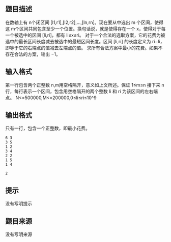 


## 题目描述
在数轴上有 n个闭区间 [l1,r1],[l2,r2],...,[ln,rn]。现在要从中选出 m 个区间，使得这 m个区间共同包含至少一个位置。换句话说，就是使得存在一个 x，使得对于每一个被选中的区间 [li,ri]，都有 li≤x≤ri。
对于一个合法的选取方案，它的花费为被选中的最长区间长度减去被选中的最短区间长度。区间 [li,ri] 的长度定义为 ri−li，即等于它的右端点的值减去左端点的值。
求所有合法方案中最小的花费。如果不存在合法的方案，输出 −1。
## 输入格式
第一行包含两个正整数 n,m用空格隔开，意义如上文所述。保证 1≤m≤n
接下来 n行，每行表示一个区间，包含用空格隔开的两个整数 li 和 ri 为该区间的左右端点。
N<=500000,M<=200000,0≤li≤ri≤10^9
## 输出格式
只有一行，包含一个正整数，即最小花费。

```input1
6 3
3 5
1 2
3 4
2 2
1 5
1 4

```
```output1
2
```

## 提示
没有写明提示
## 题目来源
没有写明来源


